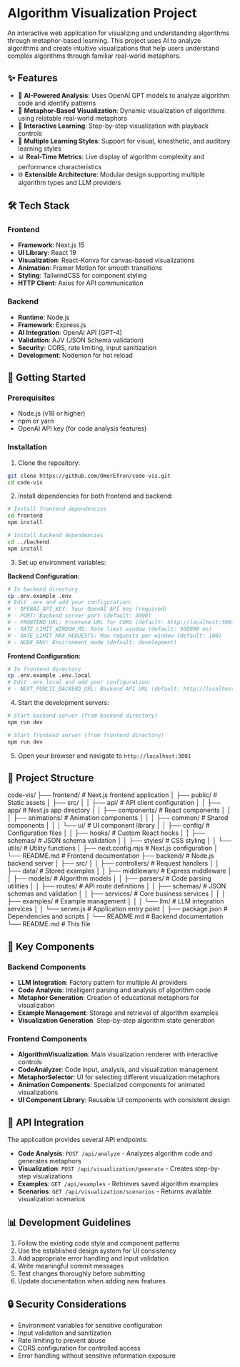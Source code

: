 # Algorithm Visualization Project

An interactive web application for visualizing and understanding algorithms through metaphor-based learning. This project uses AI to analyze algorithms and create intuitive visualizations that help users understand complex algorithms through familiar real-world metaphors.

## ✨ Features

- 🤖 **AI-Powered Analysis**: Uses OpenAI GPT models to analyze algorithm code and identify patterns
- 🎨 **Metaphor-Based Visualization**: Dynamic visualization of algorithms using relatable real-world metaphors
- 🔄 **Interactive Learning**: Step-by-step visualization with playback controls
- 🧠 **Multiple Learning Styles**: Support for visual, kinesthetic, and auditory learning styles
- 📊 **Real-Time Metrics**: Live display of algorithm complexity and performance characteristics
- 🌐 **Extensible Architecture**: Modular design supporting multiple algorithm types and LLM providers

## 🛠️ Tech Stack

### Frontend
- **Framework**: Next.js 15
- **UI Library**: React 19
- **Visualization**: React-Konva for canvas-based visualizations
- **Animation**: Framer Motion for smooth transitions
- **Styling**: TailwindCSS for component styling
- **HTTP Client**: Axios for API communication

### Backend
- **Runtime**: Node.js
- **Framework**: Express.js
- **AI Integration**: OpenAI API (GPT-4)
- **Validation**: AJV (JSON Schema validation)
- **Security**: CORS, rate limiting, input sanitization
- **Development**: Nodemon for hot reload

## 🚀 Getting Started

### Prerequisites
- Node.js (v18 or higher)
- npm or yarn
- OpenAI API key (for code analysis features)

### Installation

1. Clone the repository:
```bash
git clone https://github.com/OmerEfron/code-vis.git
cd code-vis
```

2. Install dependencies for both frontend and backend:
```bash
# Install frontend dependencies
cd frontend
npm install

# Install backend dependencies
cd ../backend
npm install
```

3. Set up environment variables:

**Backend Configuration:**
```bash
# In backend directory
cp .env.example .env
# Edit .env and add your configuration:
# - OPENAI_API_KEY: Your OpenAI API key (required)
# - PORT: Backend server port (default: 3000)
# - FRONTEND_URL: Frontend URL for CORS (default: http://localhost:3001)
# - RATE_LIMIT_WINDOW_MS: Rate limit window (default: 900000 ms)
# - RATE_LIMIT_MAX_REQUESTS: Max requests per window (default: 100)
# - NODE_ENV: Environment mode (default: development)
```

**Frontend Configuration:**
```bash
# In frontend directory
cp .env.example .env.local
# Edit .env.local and add your configuration:
# - NEXT_PUBLIC_BACKEND_URL: Backend API URL (default: http://localhost:3000)
```

4. Start the development servers:
```bash
# Start backend server (from backend directory)
npm run dev

# Start frontend server (from frontend directory)
npm run dev
```

5. Open your browser and navigate to `http://localhost:3001`

## 📁 Project Structure
code-vis/
├── frontend/ # Next.js frontend application
│ ├── public/ # Static assets
│ ├── src/
│ │ ├── api/ # API client configuration
│ │ ├── app/ # Next.js app directory
│ │ ├── components/ # React components
│ │ │ ├── animations/ # Animation components
│ │ │ ├── common/ # Shared components
│ │ │ └── ui/ # UI component library
│ │ ├── config/ # Configuration files
│ │ ├── hooks/ # Custom React hooks
│ │ ├── schemas/ # JSON schema validation
│ │ ├── styles/ # CSS styling
│ │ └── utils/ # Utility functions
│ ├── next.config.mjs # Next.js configuration
│ └── README.md # Frontend documentation
├── backend/ # Node.js backend server
│ ├── src/
│ │ ├── controllers/ # Request handlers
│ │ ├── data/ # Stored examples
│ │ ├── middleware/ # Express middleware
│ │ ├── models/ # Algorithm models
│ │ ├── parsers/ # Code parsing utilities
│ │ ├── routes/ # API route definitions
│ │ ├── schemas/ # JSON schemas and validation
│ │ ├── services/ # Core business services
│ │ │ ├── examples/ # Example management
│ │ │ └── llm/ # LLM integration services
│ │ └── server.js # Application entry point
│ ├── package.json # Dependencies and scripts
│ └── README.md # Backend documentation
└── README.md # This file


## 🧩 Key Components

### Backend Components

- **LLM Integration**: Factory pattern for multiple AI providers
- **Code Analysis**: Intelligent parsing and analysis of algorithm code
- **Metaphor Generation**: Creation of educational metaphors for visualization
- **Example Management**: Storage and retrieval of algorithm examples
- **Visualization Generation**: Step-by-step algorithm state generation

### Frontend Components

- **AlgorithmVisualization**: Main visualization renderer with interactive controls
- **CodeAnalyzer**: Code input, analysis, and visualization management
- **MetaphorSelector**: UI for selecting different visualization metaphors
- **Animation Components**: Specialized components for animated visualizations
- **UI Component Library**: Reusable UI components with consistent design

## 🔄 API Integration

The application provides several API endpoints:

- **Code Analysis**: `POST /api/analyze` - Analyzes algorithm code and generates metaphors
- **Visualization**: `POST /api/visualization/generate` - Creates step-by-step visualizations
- **Examples**: `GET /api/examples` - Retrieves saved algorithm examples
- **Scenarios**: `GET /api/visualization/scenarios` - Returns available visualization scenarios

## 📊 Development Guidelines

1. Follow the existing code style and component patterns
2. Use the established design system for UI consistency
3. Add appropriate error handling and input validation
4. Write meaningful commit messages
5. Test changes thoroughly before submitting
6. Update documentation when adding new features

## 🔒 Security Considerations

- Environment variables for sensitive configuration
- Input validation and sanitization
- Rate limiting to prevent abuse
- CORS configuration for controlled access
- Error handling without sensitive information exposure
